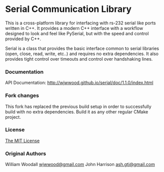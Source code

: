 # Serial Communication Library

This is a cross-platform library for interfacing with rs-232 serial like ports written in C++.
It provides a modern C++ interface with a workflow designed to look and feel like PySerial, but with the speed and control provided by C++. 

Serial is a class that provides the basic interface common to serial libraries (open, close, read, write, etc..) and requires no extra dependencies. 
It also provides tight control over timeouts and control over handshaking lines. 

### Documentation

API Documentation: http://wjwwood.github.io/serial/doc/1.1.0/index.html

### Fork changes

This fork has replaced the previous build setup in order to successfully build with no extra dependencies.
Build it as any other regular CMake project. 

### License

[The MIT License](LICENSE)

### Original Authors

William Woodall <wjwwood@gmail.com>
John Harrison <ash.gti@gmail.com>
